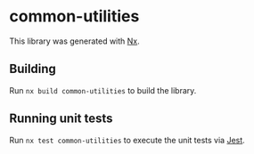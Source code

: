 # common-utilities

This library was generated with [Nx](https://nx.dev).

## Building

Run `nx build common-utilities` to build the library.

## Running unit tests

Run `nx test common-utilities` to execute the unit tests via [Jest](https://jestjs.io).
